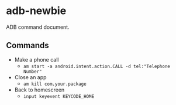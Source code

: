 # adb-newbie
ADB command document.

## Commands
- Make a phone call
  - `am start -a android.intent.action.CALL -d tel:"Telephone Number"`
- Close an app
  - `am kill com.your.package`
- Back to homescreen
  - `input keyevent KEYCODE_HOME`
